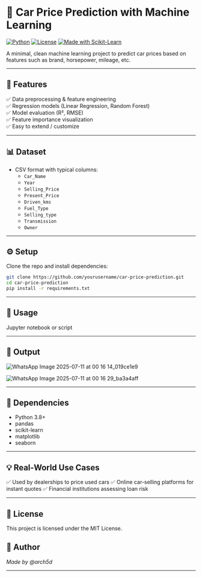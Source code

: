 # 🚗 Car Price Prediction with Machine Learning

[![Python](https://img.shields.io/badge/Python-3.8%2B-blue?logo=python)](https://www.python.org)
[![License](https://img.shields.io/badge/License-MIT-green.svg)](LICENSE)
[![Made with Scikit-Learn](https://img.shields.io/badge/Made%20with-Scikit--Learn-orange?logo=scikit-learn)](https://scikit-learn.org)

A minimal, clean machine learning project to predict car prices based on features such as brand, horsepower, mileage, etc.

---

## 📌 Features

✅ Data preprocessing & feature engineering  
✅ Regression models (Linear Regression, Random Forest)  
✅ Model evaluation (R², RMSE)  
✅ Feature importance visualization  
✅ Easy to extend / customize  

---

## 📊 Dataset

- CSV format with typical columns:
  - `Car_Name`
  - `Year`
  - `Selling_Price`
  - `Present_Price`
  - `Driven_kms`
  - `Fuel_Type`
  - `Selling_type`
  - `Transmission`
  - `Owner`

---

## ⚙️ Setup

Clone the repo and install dependencies:

```bash
git clone https://github.com/yourusername/car-price-prediction.git
cd car-price-prediction
pip install -r requirements.txt
```

---

## 🧪 Usage

Jupyter notebook or script

---

## 🎯 Output

![WhatsApp Image 2025-07-11 at 00 16 14_019ce1e9](https://github.com/user-attachments/assets/8dd56cae-18e1-41cf-a0b9-9687ad1fd0ef)


![WhatsApp Image 2025-07-11 at 00 16 29_ba3a4aff](https://github.com/user-attachments/assets/46f4b88f-504b-47a9-8ffb-6ab23017624b)

---

## 🔗 Dependencies


- Python 3.8+
- pandas
- scikit-learn
- matplotlib
- seaborn

---

## 💡 Real-World Use Cases
✅ Used by dealerships to price used cars
✅ Online car-selling platforms for instant quotes
✅ Financial institutions assessing loan risk

---

## 📜 License
This project is licensed under the MIT License.

## 👤 Author

*Made by @arch5d*

---
